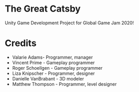 # The Great Catsby
Unity Game Development Project for Global Game Jam 2020!


# Credits
- Valarie Adams- Programmer, manager
- Vincent Prime - Gameplay programmer
- Roger Schoellgen - Gameplay programmer
- Liza Knipscher - Programmer, designer
- Danielle VanBrabant - 3D modeler
- Matthew Thompson - Programmer, level designer

